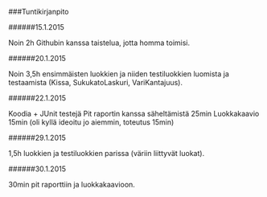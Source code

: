 ###Tuntikirjanpito

######15.1.2015

Noin 2h Githubin kanssa taistelua, jotta homma toimisi.

######20.1.2015

Noin 3,5h ensimmäisten luokkien ja niiden testiluokkien luomista ja testaamista (Kissa, SukukatoLaskuri, VariKantajuus).

######22.1.2015

Koodia + JUnit testejä 
Pit raportin kanssa säheltämistä 25min
Luokkakaavio 15min (oli kyllä ideoitu jo aiemmin, toteutus 15min)

######29.1.2015

1,5h luokkien ja testiluokkien parissa (väriin liittyvät luokat).

######30.1.2015

30min pit raporttiin ja luokkakaavioon.

